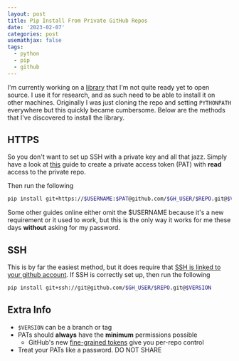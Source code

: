 ```yaml
---
layout: post
title: Pip Install From Private GitHub Repos 
date: '2023-02-07'
categories: post
usemathjax: false
tags:
  - python 
  - pip
  - github
---
```


I'm currently working on a [library](https://github.com/iwishiwasaneagle/jdrones) that I'm not quite ready yet to open source. I use it for research, and as such need to be able to install it on other machines. Originally I was just cloning the repo and setting `PYTHONPATH` everywhere but this quickly became cumbersome. Below are the methods that I've discovered to install the library.

## HTTPS

So you don't want to set up SSH with a private key and all that jazz. Simply have a look at [this](https://docs.github.com/en/authentication/keeping-your-account-and-data-secure/creating-a-personal-access-token) guide to create a private access token (PAT) with **read** access to the private repo.

Then run the following

```bash
pip install git+https://$USERNAME:$PAT@github.com/$GH_USER/$REPO.git@$VERSION
```

Some other guides online either omit the $USERNAME because it's a new requirement or it used to work, but this is the only way it works for me these days **without** asking for my password.

## SSH

This is by far the easiest method, but it does require that [SSH is linked to your github account](https://docs.github.com/en/authentication/connecting-to-github-with-ssh). If SSH is correctly set up, then run the following

```bash
pip install git+ssh://git@github.com/$GH_USER/$REPO.git@$VERSION
```

## Extra Info

- `$VERSION` can be a branch or tag
- PATs should **always** have the **minimum** permissions possible
  - GitHub's new [fine-grained tokens](https://github.com/settings/tokens?type=beta) give you per-repo control
- Treat your PATs like a password. DO NOT SHARE
